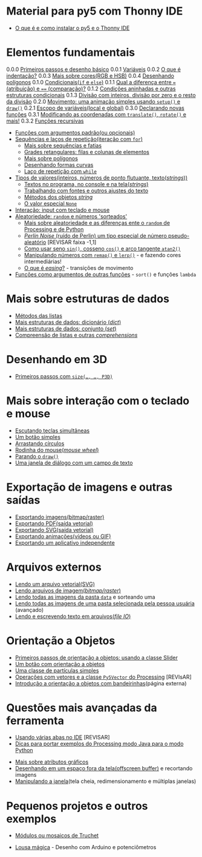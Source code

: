 # Material para py5 com Thonny IDE

- [O que é e como instalar o py5 e o Thonny IDE](https://abav.lugaralgum.com/como-instalar-py5/)

# Elementos fundamentais

0.0.0 [Primeiros passos e desenho básico](desenho-basico_py.md)
  0.0.1 [Variáveis](variaveis.md)
  0.0.2 [O que é indentação?](indentacao.md)
  0.0.3 [Mais sobre cores(RGB e HSB)](mais_sobre_cores.md)
  0.0.4 [Desenhando polígonos](poligonos_1.md)
0.1.0 [Condicionais(`if` e `else`)](condicionais_py.md)
  0.1.1 [Qual a diferença entre `=` (atribuição) e `==` (comparação)?](atribuicao-e-comparacao.md)
  0.1.2 [Condições aninhadas e outras estruturas condicionais](condicionais_2.md)
  0.1.3 [Divisão com inteiros, divisão por zero e o resto da divisão](divisao.md)
0.2.0 [Movimento: uma animação simples usando `setup()` e `draw()`](movimento_py.md)
  0.2.1 [Escopo de variáveis(local e global)](escopo_py.md)
0.3.0 [Declarando novas funções](funcoes_py.md)
  0.3.1 [Modificando as coordenadas com `translate()`, `rotate()` e mais!](transformacoes_coordenadas.md)
  0.3.2 [Funções recursivas](recursao_py.md)
  - [Funções com argumentos padrão(ou opcionais)](funcoes_2.md)
- [Sequências e laços de repetição(iteração com `for`)](lacos_py.md)
  - [Mais sobre sequências e fatias](mais_sequencias.md)
  - [Grades retangulares: filas e colunas de elementos](grades.md)
  - [Mais sobre polígonos](poligonos_2.md)
  - [Desenhando formas curvas](curvas.md)
  - [Laço de repetição com `while`](while.md)
- [Tipos de valores(inteiros, números de ponto flutuante, texto(*strings*))](tipagem_py.md)
  - [Textos no programa, no console e na tela(*strings*)](strings_py.md)
  - [Trabalhando com fontes e outros ajustes do texto](tipografia.md) 
  - [Métodos dos objetos *string*](string_methods.md)
  - [O valor especial `None`](None.md)
- [Interação: input com teclado e mouse](input_py.md)
- [Aleatoriedade: `random` e números 'sorteados'](aleatoriedade_1.md)
  - [Mais sobre aleatoriedade e as diferenças ente o `random` de Processing e de Python](aleatoriedade_2.md)
  - [*Perlin Noise* (ruído de Perlin) um tipo especial de número pseudo-aleatório](noise.md) [REVISAR faixa -1,1]
  - [Como usar seno `sin()`, cosseno `cos()` e arco tangente `atan2()`](seno_cosseno_atan2.md)
  - [Manipulando números com `remap()` e `lerp()`](map_lerp.md) - e fazendo cores intermediárias!
  - [O que é *easing*?](easing.md) - transições de movimento
- [Funções como argumentos de outras funções](funcoes-como-argumentos.md) - `sort()` e funções `lambda`

# Mais sobre estruturas de dados

- [Métodos das listas](list_methods.md)
- [Mais estruturas de dados: dicionário (_dict_)](dicionarios.md)
- [Mais estruturas de dados: conjunto (_set_)](conjuntos.md)
- [Compreensão de listas e outras *comprehensions*](comprehension.md)

# Desenhando em 3D

- [Primeiros passos com `size(…, …, P3D)`](desenho-3_d.md)

# Mais sobre interação com o teclado e mouse

- [Escutando teclas simultâneas](teclas_simultaneas.md)
- [Um botão simples](botao_simples.md)
- [Arrastando círculos](arrastando_circulos.md)
- [Rodinha do mouse(*mouse wheel*)](rodinha_mouse.md)
- [Parando o `draw()`](no_loop.md)
- [Uma janela de diálogo com um campo de texto](input_janela.md)

# Exportação de imagens e outras saídas

- [Exportando imagens(bitmap/raster)](exportando_imagem.md)
- [Exportando PDF(saída vetorial)](exportando_pdf.md)
- [Exportando SVG(saída vetorial)](exportando_svg.md)
- [Exportando animações(vídeos ou GIF)](exportar_animacoes.md)
- [Exportando um aplicativo independente](export_application.md)

# Arquivos externos

- [Lendo um arquivo vetorial(SVG)](recursos_vetoriais_externos.md)
- [Lendo arquivos de imagem(*bitmap/raster*)](imagens_externas.md)
- [Lendo todas as imagens da pasta `data`](imagens_externas_pasta2.md) e sorteando uma
- [Lendo todas as imagens de uma pasta selecionada pela pessoa usuária](imagens_externas_pasta.md) (avançado)
- [Lendo e escrevendo texto em arquivos(*file IO*)](file_io.md)

# Orientação a Objetos

- [Primeiros passos de orientação a objetos: usando a classe Slider](slider_com_oo.md)
- [Um botão com orientação a objetos](botao_com_oo.md)
- [Uma classe de partículas simples](particulas.md)
- [Operações com vetores e a classe `Py5Vector` do Processing](vetores.md) [REVIsAR] 
- [Introdução a orientação a objetos com bandeirinhas](https://abav.lugaralgum.com/mestrado/bandeirinhas)(página externa)

# Questões mais avançadas da ferramenta

- [Usando várias abas no IDE](modulos.md)  [REVISAR]
- [Dicas para portar exemplos do Processing modo Java para o modo Python](java_para_python.md)
<!--- REVISAR [Mais sobre Python, Jython e Java](http://arteprog.space/Processando-Processing/tutoriais-PT/python-Python_Jython_e_Java) (página externa) -->
* [Mais sobre atributos gráficos](mais_atributos_graficos.md)
* [Desenhando em um espaço fora da tela(offscreen buffer)](offscreen_buffer.md) e recortando imagens
* [Manipulando a janela](mais_que_size.md)(tela cheia, redimensionamento e múltiplas janelas) 


# Pequenos projetos e outros exemplos

* [Módulos ou mosaicos de Truchet](truchet.md)
<!-- - [Jogo PONG](pong/) - Estudos para o fazer um jogo
- [`caneta_automatica_py`](caneta_automatica/) - Módulo para desenhar inspirado na tartaruga de Logo -->
* [Lousa mágica](https://abav.lugaralgum.com/lousa-magica) - Desenho com Arduino e potenciômetros
